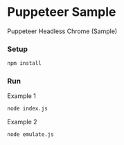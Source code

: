 # Puppeteer Sample
Puppeteer Headless Chrome (Sample)

### Setup

```bash
npm install
```

### Run

Example 1
```bash
node index.js
```

Example 2
```bash
node emulate.js
```